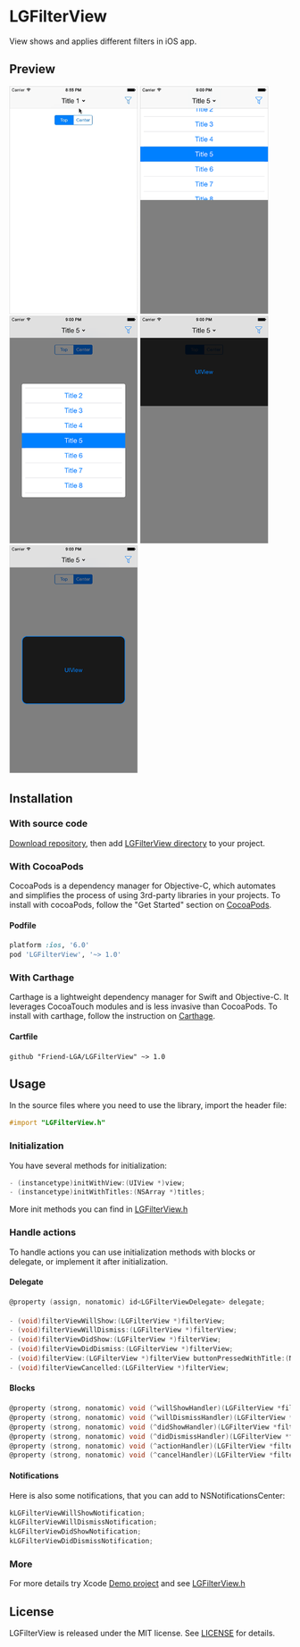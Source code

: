 # LGFilterView

View shows and applies different filters in iOS app.

## Preview

<img src="https://raw.githubusercontent.com/Friend-LGA/ReadmeFiles/master/LGFilterView/Preview.gif" width="230"/>
<img src="https://raw.githubusercontent.com/Friend-LGA/ReadmeFiles/master/LGFilterView/1.png" width="230"/>
<img src="https://raw.githubusercontent.com/Friend-LGA/ReadmeFiles/master/LGFilterView/2.png" width="230"/>
<img src="https://raw.githubusercontent.com/Friend-LGA/ReadmeFiles/master/LGFilterView/3.png" width="230"/>
<img src="https://raw.githubusercontent.com/Friend-LGA/ReadmeFiles/master/LGFilterView/4.png" width="230"/>

## Installation

### With source code

[Download repository](https://github.com/Friend-LGA/LGFilterView/archive/master.zip), then add [LGFilterView directory](https://github.com/Friend-LGA/LGFilterView/blob/master/LGFilterView/) to your project.

### With CocoaPods

CocoaPods is a dependency manager for Objective-C, which automates and simplifies the process of using 3rd-party libraries in your projects. To install with cocoaPods, follow the "Get Started" section on [CocoaPods](https://cocoapods.org/).

#### Podfile
```ruby
platform :ios, '6.0'
pod 'LGFilterView', '~> 1.0'
```

### With Carthage

Carthage is a lightweight dependency manager for Swift and Objective-C. It leverages CocoaTouch modules and is less invasive than CocoaPods. To install with carthage, follow the instruction on [Carthage](https://github.com/Carthage/Carthage/).

#### Cartfile
```
github "Friend-LGA/LGFilterView" ~> 1.0
```

## Usage

In the source files where you need to use the library, import the header file:

```objective-c
#import "LGFilterView.h"
```

### Initialization

You have several methods for initialization:

```objective-c
- (instancetype)initWithView:(UIView *)view;
- (instancetype)initWithTitles:(NSArray *)titles;
```

More init methods you can find in [LGFilterView.h](https://github.com/Friend-LGA/LGFilterView/blob/master/LGFilterView/LGFilterView.h)

### Handle actions

To handle actions you can use initialization methods with blocks or delegate, or implement it after initialization.

#### Delegate

```objective-c
@property (assign, nonatomic) id<LGFilterViewDelegate> delegate;

- (void)filterViewWillShow:(LGFilterView *)filterView;
- (void)filterViewWillDismiss:(LGFilterView *)filterView;
- (void)filterViewDidShow:(LGFilterView *)filterView;
- (void)filterViewDidDismiss:(LGFilterView *)filterView;
- (void)filterView:(LGFilterView *)filterView buttonPressedWithTitle:(NSString *)title index:(NSUInteger)index;
- (void)filterViewCancelled:(LGFilterView *)filterView;
```

#### Blocks

```objective-c
@property (strong, nonatomic) void (^willShowHandler)(LGFilterView *filterView);
@property (strong, nonatomic) void (^willDismissHandler)(LGFilterView *filterView);
@property (strong, nonatomic) void (^didShowHandler)(LGFilterView *filterView);
@property (strong, nonatomic) void (^didDismissHandler)(LGFilterView *filterView);
@property (strong, nonatomic) void (^actionHandler)(LGFilterView *filterView, NSString *title, NSUInteger index);
@property (strong, nonatomic) void (^cancelHandler)(LGFilterView *filterView);
```

#### Notifications

Here is also some notifications, that you can add to NSNotificationsCenter:

```objective-c
kLGFilterViewWillShowNotification;
kLGFilterViewWillDismissNotification;
kLGFilterViewDidShowNotification;
kLGFilterViewDidDismissNotification;
```

### More

For more details try Xcode [Demo project](https://github.com/Friend-LGA/LGFilterView/blob/master/Demo) and see [LGFilterView.h](https://github.com/Friend-LGA/LGFilterView/blob/master/LGFilterView/LGFilterView.h)

## License

LGFilterView is released under the MIT license. See [LICENSE](https://raw.githubusercontent.com/Friend-LGA/LGFilterView/master/LICENSE) for details.

